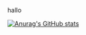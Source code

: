 hallo

[![Anurag's GitHub stats](https://github-readme-stats.vercel.app/api?username=StrgV)](https://github.com/anuraghazra/github-readme-stats)
